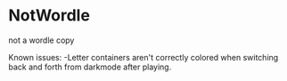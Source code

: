 # NotWordle
not a wordle copy

Known issues:
-Letter containers aren't correctly colored when switching back and forth from darkmode after playing.
